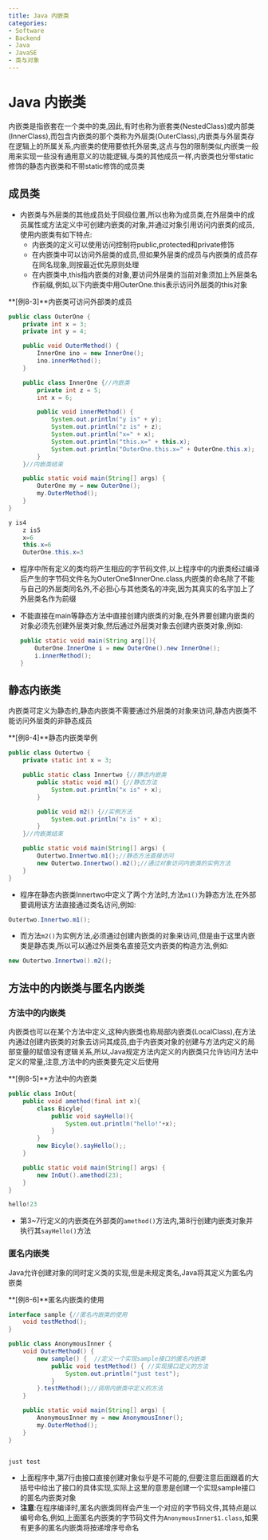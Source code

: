 ```yaml
---
title: Java 内嵌类
categories:
- Software
- Backend
- Java
- JavaSE
- 类与对象
---
```

# Java 内嵌类

内嵌类是指嵌套在一个类中的类,因此,有时也称为嵌套类(NestedClass)或内部类(InnerClass),而包含内嵌类的那个类称为外层类(OuterClass),内嵌类与外层类存在逻辑上的所属关系,内嵌类的使用要依托外层类,这点与包的限制类似,内嵌类一般用来实现一些没有通用意义的功能逻辑,与类的其他成员一样,内嵌类也分带static修饰的静态内嵌类和不带static修饰的成员类

## 成员类

- 内嵌类与外层类的其他成员处于同级位置,所以也称为成员类,在外层类中的成员属性或方法定义中可创建内嵌类的对象,并通过对象引用访问内嵌类的成员,使用内嵌类有如下特点:
    - 内嵌类的定义可以使用访问控制符public,protected和private修饰
    - 在内嵌类中可以访问外层类的成员,但如果外层类的成员与内嵌类的成员存在同名现象,则按最近优先原则处理
    - 在内嵌类中,this指内嵌类的对象,要访问外层类的当前对象须加上外层类名作前缀,例如,以下内嵌类中用OuterOne.this表示访问外层类的this对象

**[例8-3]**内嵌类可访问外部类的成员

```java
public class OuterOne {
    private int x = 3;
    private int y = 4;

    public void OuterMethod() {
        InnerOne ino = new InnerOne();
        ino.innerMethod();
    }

    public class InnerOne {//内嵌类
        private int z = 5;
        int x = 6;

        public void innerMethod() {
            System.out.println("y is" + y);
            System.out.println("z is" + z);
            System.out.println("x=" + x);
            System.out.println("this.x=" + this.x);
            System.out.println("OuterOne.this.x=" + OuterOne.this.x);
        }
    }//内嵌类结束

    public static void main(String[] args) {
        OuterOne my = new OuterOne();
        my.OuterMethod();
    }
}

y is4
    z is5
    x=6
    this.x=6
    OuterOne.this.x=3
```

- 程序中所有定义的类均将产生相应的字节码文件,以上程序中的内嵌类经过编译后产生的字节码文件名为OuterOne\$InnerOne.class,内嵌类的命名除了不能与自己的外层类同名外,不必担心与其他类名的冲突,因为其真实的名字加上了外层类名作为前缀

- 不能直接在main等静态方法中直接创建内嵌类的对象,在外界要创建内嵌类的对象必须先创建外层类对象,然后通过外层类对象去创建内嵌类对象,例如:

    ```java
    public static void main(String arg[]){
        OuterOne.InnerOne i = new OuterOne().new InnerOne();
        i.innerMethod();
    }
    ```

## 静态内嵌类

内嵌类可定义为静态的,静态内嵌类不需要通过外层类的对象来访问,静态内嵌类不能访问外层类的非静态成员

**[例8-4]**静态内嵌类举例

```java
public class Outertwo {
    private static int x = 3;

    public static class Innertwo {//静态内嵌类
        public static void m1() {//静态方法
            System.out.println("x is" + x);
        }

        public void m2() {//实例方法
            System.out.println("x is" + x);
        }
    }//内嵌类结束

    public static void main(String[] args) {
        Outertwo.Innertwo.m1();//静态方法直接访问
        new Outertwo.Innertwo().m2();//通过对象访问内嵌类的实例方法
    }
}
```

- 程序在静态内嵌类Innertwo中定义了两个方法时,方法`m1()`为静态方法,在外部要调用该方法直接通过类名访问,例如:

```java
Outertwo.Innertwo.m1();
```

- 而方法`m2()`为实例方法,必须通过创建内嵌类的对象来访问,但是由于这里内嵌类是静态类,所以可以通过外层类名直接范文内嵌类的构造方法,例如:

```java
new Outertwo.Innertwo().m2();
```

## 方法中的内嵌类与匿名内嵌类

### 方法中的内嵌类

内嵌类也可以在某个方法中定义,这种内嵌类也称局部内嵌类(LocalClass),在方法内通过创建内嵌类的对象去访问其成员,由于内嵌类对象的创建与方法内定义的局部变量的赋值没有逻辑关系,所以,Java规定方法内定义的内嵌类只允许访问方法中定义的常量,注意,方法中的内嵌类要先定义后使用

**[例8-5]**方法中的内嵌类

```java
public class InOut{
    public void amethod(final int x){
        class Bicyle{
            public void sayHello(){
                System.out.println("hello!"+x);
            }
        }
        new Bicyle().sayHello();;
    }

    public static void main(String[] args) {
        new InOut().amethod(23);
    }
}

hello!23
```

- 第3\~7行定义的内嵌类在外部类的`amethod()`方法内,第8行创建内嵌类对象并执行其`sayHello()`方法

### 匿名内嵌类

Java允许创建对象的同时定义类的实现,但是未规定类名,Java将其定义为匿名内嵌类

**[例8-6]**匿名内嵌类的使用

```java
interface sample {//匿名内嵌类的使用
    void testMethod();
}

public class AnonymousInner {
    void OuterMethod() {
        new sample() {  //定义一个实现sample接口的匿名内嵌类
            public void testMethod() { //实现接口定义的方法
                System.out.println("just test");
            }
        }.testMethod();//调用内嵌类中定义的方法
    }

    public static void main(String[] args) {
        AnonymousInner my = new AnonymousInner();
        my.OuterMethod();
    }
}


just test
```

- 上面程序中,第7行由接口直接创建对象似乎是不可能的,但要注意后面跟着的大括号中给出了接口的具体实现,实际上这里的意思是创建一个实现sample接口的匿名内嵌类对象
- **注意**:在程序编译时,匿名内嵌类同样会产生一个对应的字节码文件,其特点是以编号命名,例如,上面匿名内嵌类的字节码文件为`AnonymousInner$1.class`,如果有更多的匿名内嵌类将按递增序号命名

